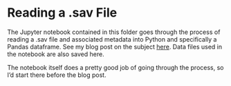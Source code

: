 # Reading a .sav File

The Jupyter notebook contained in this folder goes through the process of reading a .sav file and associated metadata into Python and specifically a Pandas dataframe. See my blog post on the subject [here](http://alexrdouglas.com/posts/read_sav_file.html). Data files used in the notebook are also saved here.

The notebook itself does a pretty good job of going through the process, so I’d start there before the blog post.